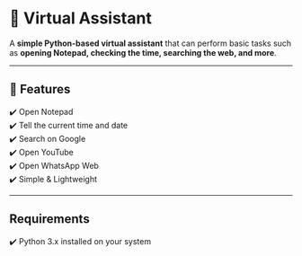 # 🤖 Virtual Assistant  

A **simple Python-based virtual assistant** that can perform basic tasks such as **opening Notepad, checking the time, searching the web, and more**.  

---

## 📌 Features  

✔️ Open Notepad  
✔️ Tell the current time and date  
✔️ Search on Google  
✔️ Open YouTube  
✔️ Open WhatsApp Web  
✔️ Simple & Lightweight  

---
## Requirements
✔️ Python 3.x installed on your system
